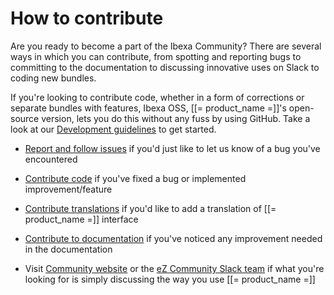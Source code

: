 # How to contribute

Are you ready to become a part of the Ibexa Community? There are several ways in which you can contribute, from spotting and reporting bugs to committing to the documentation to discussing innovative uses on Slack to coding new bundles.

If you're looking to contribute code, whether in a form of corrections or separate bundles with features, Ibexa OSS, [[= product_name =]]'s open-source version, lets you do this without any fuss by using GitHub. 
Take a look at our [Development guidelines](development_guidelines.md) to get started.

- [Report and follow issues](report_follow_issues.md) if you'd just like to let us know of a bug you've encountered

- [Contribute code](code.md) if you've fixed a bug or implemented improvement/feature

- [Contribute translations](translations.md) if you'd like to add a translation of [[= product_name =]] interface

- [Contribute to documentation](documentation.md) if you've noticed any improvement needed in the documentation

- Visit [Community website](http://share.ez.no) or the [eZ Community Slack team](https://ezcommunity.slack.com/) if what you're looking for is simply discussing the way you use [[= product_name =]]
 
